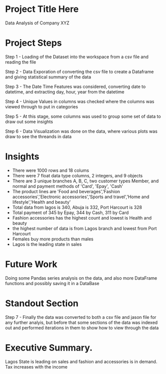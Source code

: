 

# Project Title Here

Data Analysis of Company XYZ

# Project Steps

Step 1 - Loading of the Dataset into the workspace from a csv file and reading the file

Step 2 - Data Exporation of converting the csv file to create a Dataframe and giving statistical summary of the data

Step 3 - The Date Time Features was considered, converting date to datetime, and extracting day, hour, year from the datetime

Step 4 - Unique Values in columns was checked where the columns was viewed through to put in categories

Step 5 - At this stage, some columns was used to group some set of data to draw out some insights

Step 6 - Data Visualization was done on the data, where various plots was draw to see the threands in data 
 


# Insights

- There were 1000 rows and 18 colums
- There were 7 float data type columns, 2 integers, and 9 objects
- There are 3 unique branches A, B, C, two customer types Member, and normal and payment methods of 'Card', 'Epay', 'Cash'
- The product lines are 'Food and beverages','Fashion accessories','Electronic accessories','Sports and travel','Home and lifestyle','Health and beauty'
- Total data from lagos is 340, Abuja is 332, Port Harcourt is 328
- Total payment of 345 by Epay, 344 by Cash, 311 by Card
- Fashion accessories has the highest count and lowest is Health and beauty
- the highest number of data is from Lagos branch and lowest from Port Harcourt
- Females buy more products than males
- Lagos is the leading state in sales

# Future Work
Doing some Pandas series analysis on the data, and also more DataFrame functions and possibly saving it in a DataBase

# Standout Section

 Step 7 - Finally the data was converted to both a csv file and jason file for any further analyis, but before that some sections of the data was indexed out and performed iterations in them to show how to view through the data

# Executive Summary.

Lagos State is leading on sales and fashion and accessories is in demand. Tax increases with the income
